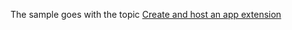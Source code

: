 The sample goes with the topic [Create and host an app extension](https://docs.microsoft.com/windows/uwp/launch-resume/how-to-create-an-extension?branch=twhitney-AppExtensionConceptual)
